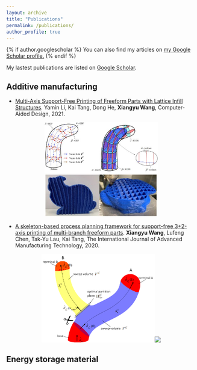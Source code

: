 ```yaml
---
layout: archive
title: "Publications"
permalink: /publications/
author_profile: true
---
```


{% if author.googlescholar %}
  You can also find my articles on <u><a href="{{author.googlescholar}}">my Google Scholar profile</a>.</u>
{% endif %}

My lastest publications are listed on [Google Scholar](https://scholar.google.com/citations?user=KlC5rHIAAAAJ&hl=en).

## Additive manufacturing

* [Multi-Axis Support-Free Printing of Freeform Parts with Lattice Infill Structures](https://doi.org/10.1016/j.cad.2020.102986). Yamin Li, Kai Tang, Dong He, **Xiangyu Wang**, Computer-Aided Design, 2021.
<center class="half">
    <img src="/images/lattice_pic1.jpg" width="300"/><img src="/images/lattice_pic2.jpg" width="300"/>
</center>

* [A skeleton-based process planning framework for support-free 3+2-axis printing of multi-branch freeform parts](https://doi.org/10.1007/s00170-020-05790-0). **Xiangyu Wang**, Lufeng Chen, Tak-Yu Lau, Kai Tang, The International Journal of Advanced Manufacturing Technology, 2020.
<center class="half">
    <img src="/images/skeleton_pic1.png" width="300"/><img src="/images/skeleton_pic2.png" width="300"/>
</center>

## Energy storage material
